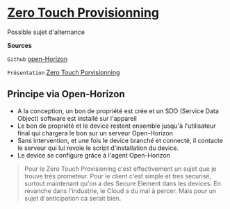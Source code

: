 # <ins>Zero Touch Provisionning</ins>
Possible sujet d'alternance

**Sources**

``Github`` [open-Horizon](https://github.com/open-horizon)

``Présentation`` [Zero Touch Porvisionning](https://youtu.be/dNGv2xVVAvs?list=PLgohd895XSUddtseFy4HxCqTqqlYfW8Ix)

## Principe via Open-Horizon

* A la conception, un bon de propriété est crée et un SDO (Service Data Object) software est installé sur l'appareil
* Le bon de propriété et le device restent ensemble jusqu'à l'utilisateur final qui chargera le bon sur un serveur Open-Horizon
* Sans intervention, et une fois le device branché et connecté, il contacte le serveur qui lui revoie le script d'installation du device.
* Le device se configure grâce à l'agent Open-Horizon


> Pour le Zero Touch Provisioning c'est effectivement un sujet que je trouve très prometeur.
Pour le client c'est simple et tres securisé, surtout maintenant qu'on a des Secure Element dans les devices.
En revanche dans l'industrie, le Cloud a du mal à percer.   Mais pour un sujet d'anticipation ca serait bien.
